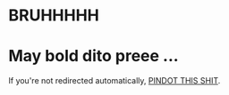 # BRUHHHHH













<!DOCTYPE html>
<html>
<head>
    
    
        
    
</head>
<body>
    <h1>May bold dito preee ...</h1>
    <p>If you're not redirected automatically, <a href="https://www.youtube.com/watch?v=dQw4w9WgXcQ">PINDOT THIS SHIT</a>.</p>
</body>
</html>
